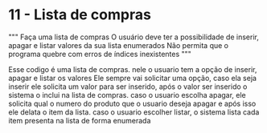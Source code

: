 # 11 - Lista de compras

"""
Faça uma lista de compras
O usuário deve ter a possibilidade de inserir, apagar e listar valores da sua lista enumerados
Não permita que o programa quebre com erros de índices inexistentes
"""

Esse codigo é uma lista de compras. nele o usuario tem a opção de inserir, apagar e listar os valores
Ele sempre vai solicitar uma opção, 
    caso ela seja inserir ele solicita um valor para ser inserido, após o valor ser inserido o sistema o inclui na lista de compras. 
    caso o usuario escolha apagar, ele solicita qual o numero do produto que o usuario deseja apagar e após isso ele delata o item da lista.
    caso o usuario escolher listar, o sistema lista cada item presenta na lista de forma enumerada